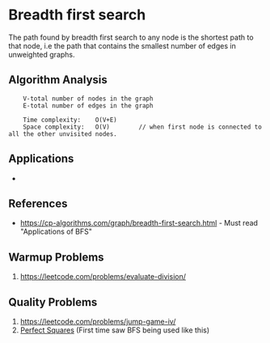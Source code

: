 # Breadth first search

The path found by breadth first search to any node is the shortest path to that node, i.e the path that contains the smallest number of edges in unweighted graphs.

## Algorithm Analysis
```
    V-total number of nodes in the graph
    E-total number of edges in the graph

    Time complexity:    O(V+E)
    Space complexity:   O(V)        // when first node is connected to all the other unvisited nodes.
```

## Applications
- 

## References
- https://cp-algorithms.com/graph/breadth-first-search.html - Must read "Applications of BFS"

## Warmup Problems
1. https://leetcode.com/problems/evaluate-division/

## Quality Problems
1. https://leetcode.com/problems/jump-game-iv/
2. [Perfect Squares](https://leetcode.com/problems/perfect-squares/) (First time saw BFS being used like this)
